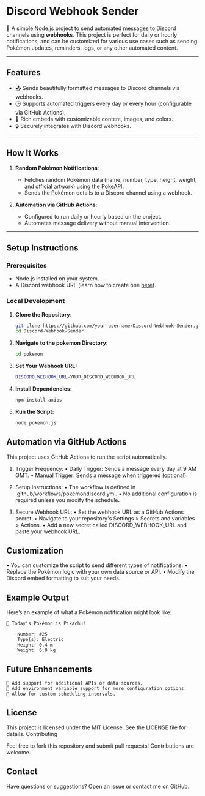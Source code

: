 # **Discord Webhook Sender**

🚀 A simple Node.js project to send automated messages to Discord channels using **webhooks**. This project is perfect for daily or hourly notifications, and can be customized for various use cases such as sending Pokémon updates, reminders, logs, or any other automated content.

---

## **Features**

- 📤 Sends beautifully formatted messages to Discord channels via webhooks.
- 🕒 Supports automated triggers every day or every hour (configurable via GitHub Actions).
- 🎨 Rich embeds with customizable content, images, and colors.
- 🔒 Securely integrates with Discord webhooks.

---

## **How It Works**

1. **Random Pokémon Notifications**:
   - Fetches random Pokémon data (name, number, type, height, weight, and official artwork) using the [PokeAPI](https://pokeapi.co/).
   - Sends the Pokémon details to a Discord channel using a webhook.

2. **Automation via GitHub Actions**:
   - Configured to run daily or hourly based on the project.
   - Automates message delivery without manual intervention.

---

## **Setup Instructions**

### Prerequisites
- Node.js installed on your system.
- A Discord webhook URL (learn how to create one [here](https://support.discord.com/hc/en-us/articles/228383668-Intro-to-Webhooks)).

### Local Development
1. **Clone the Repository**:
   ```bash
   git clone https://github.com/your-username/Discord-Webhook-Sender.git
   cd Discord-Webhook-Sender
2. **Navigate to the pokemon Directory:**
   ```bash
   cd pokemon

3. **Set Your Webhook URL:**
   ```bash
   DISCORD_WEBHOOK_URL=YOUR_DISCORD_WEBHOOK_URL

4. **Install Dependencies:**
    ```bash
    npm install axios
5. **Run the Script:**
   ```bash
   node pokemon.js
   
## Automation via GitHub Actions

This project uses GitHub Actions to run the script automatically.

1. Trigger Frequency:
   • Daily Trigger: Sends a message every day at 9 AM GMT.
   • Manual Trigger: Sends a message when triggered (optional).

2. Setup Instructions:
   • The workflow is defined in .github/workflows/pokemondiscord.yml.
   • No additional configuration is required unless you modify the schedule.

3. Secure Webhook URL:
   • Set the webhook URL as a GitHub Actions secret:
   • Navigate to your repository's Settings > Secrets and variables > Actions.
   • Add a new secret called DISCORD_WEBHOOK_URL and paste your webhook URL.
    
## Customization

   • You can customize the script to send different types of notifications.
   • Replace the Pokémon logic with your own data source or API.
   • Modify the Discord embed formatting to suit your needs.

## Example Output

Here’s an example of what a Pokémon notification might look like:

    🎨 Today's Pokémon is Pikachu!

        Number: #25
        Type(s): Electric
        Height: 0.4 m
        Weight: 6.0 kg

## Future Enhancements

    🌟 Add support for additional APIs or data sources.
    🔧 Add environment variable support for more configuration options.
    📅 Allow for custom scheduling intervals.

## License

This project is licensed under the MIT License. See the LICENSE file for details.
Contributing

Feel free to fork this repository and submit pull requests! Contributions are welcome.
## Contact

Have questions or suggestions? Open an issue or contact me on GitHub.

